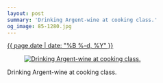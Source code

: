 ```yaml
---
layout: post
summary: 'Drinking Argent-wine at cooking class.'
og_image: 85-1280.jpg
---
```


<div class="post">
 <time>
  <a href="/85">
   {{ page.date | date: "%B %-d, %Y" }}
  </a>
 </time>
 <a href="/85">
  <figure data-taken="10/10/2013">
   <img alt="Drinking Argent-wine at cooking class." sizes="(min-width: 700px) 50vw, calc(100vw - 2rem)" src="{{ site.assets_url }}/85-640.jpg" srcset="{{ site.assets_url }}/85-1280.jpg 1280w, {{ site.assets_url }}/85-960.jpg 960w, {{ site.assets_url }}/85-640.jpg 640w, {{ site.assets_url }}/85-320.jpg 320w"/>
  </figure>
 </a>
 <span>
  Drinking Argent-wine at cooking class.
 </span>
</div>
